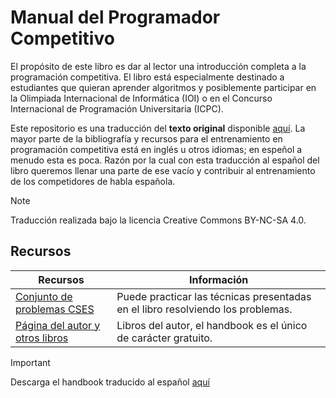 # Manual del Programador Competitivo

El propósito de este libro es dar al lector una introducción completa a la programación competitiva.
El libro está especialmente destinado a estudiantes que quieran aprender algoritmos y posiblemente participar en la Olimpiada Internacional de Informática (IOI) o en el Concurso Internacional de Programación Universitaria (ICPC).

Este repositorio es una traducción del **texto original** disponible [aquí](https://github.com/pllk/cphb).
La mayor parte de la bibliografía y recursos para el entrenamiento en programación competitiva está en inglés u otros idiomas; en espeñol a menudo esta es poca. Razón por la cual con esta traducción al español del libro queremos llenar una parte de ese vacío y contribuir al entrenamiento de los competidores de habla española.

> [!NOTE]
> Traducción realizada bajo la licencia Creative Commons BY-NC-SA 4.0.

## Recursos

| Recursos                   | Información |
| -------------------------- | ----------- |
| [Conjunto de problemas CSES](https://cses.fi/problemset/) | Puede practicar las técnicas presentadas en el libro resolviendo los problemas. |
| [Página del autor y otros libros](https://cses.fi/book/) | Libros del autor, el handbook es el único de carácter gratuito. |

> [!IMPORTANT]
> Descarga el handbook traducido al español [aquí](https://github.com/zlarosav/cphb-es/blob/main/book.pdf)